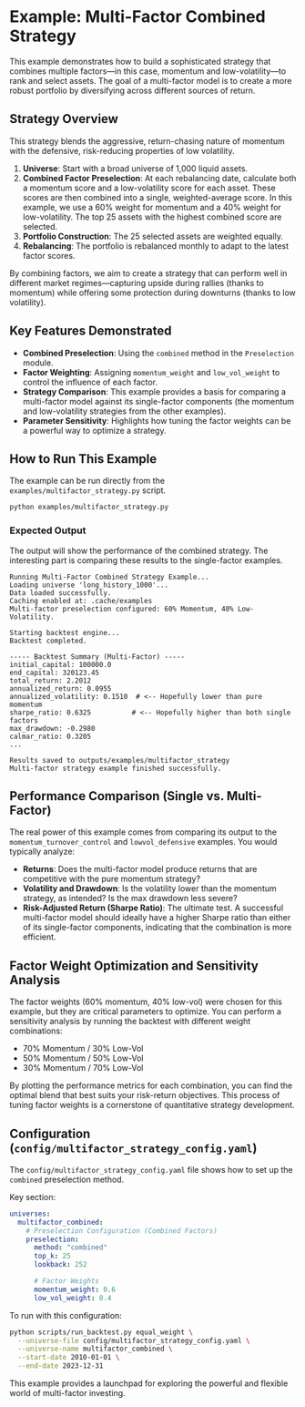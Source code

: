 # Example: Multi-Factor Combined Strategy

This example demonstrates how to build a sophisticated strategy that combines multiple factors—in this case, momentum and low-volatility—to rank and select assets. The goal of a multi-factor model is to create a more robust portfolio by diversifying across different sources of return.

## Strategy Overview

This strategy blends the aggressive, return-chasing nature of momentum with the defensive, risk-reducing properties of low volatility.

1. **Universe**: Start with a broad universe of 1,000 liquid assets.
1. **Combined Factor Preselection**: At each rebalancing date, calculate both a momentum score and a low-volatility score for each asset. These scores are then combined into a single, weighted-average score. In this example, we use a 60% weight for momentum and a 40% weight for low-volatility. The top 25 assets with the highest combined score are selected.
1. **Portfolio Construction**: The 25 selected assets are weighted equally.
1. **Rebalancing**: The portfolio is rebalanced monthly to adapt to the latest factor scores.

By combining factors, we aim to create a strategy that can perform well in different market regimes—capturing upside during rallies (thanks to momentum) while offering some protection during downturns (thanks to low volatility).

## Key Features Demonstrated

- **Combined Preselection**: Using the `combined` method in the `Preselection` module.
- **Factor Weighting**: Assigning `momentum_weight` and `low_vol_weight` to control the influence of each factor.
- **Strategy Comparison**: This example provides a basis for comparing a multi-factor model against its single-factor components (the momentum and low-volatility strategies from the other examples).
- **Parameter Sensitivity**: Highlights how tuning the factor weights can be a powerful way to optimize a strategy.

## How to Run This Example

The example can be run directly from the `examples/multifactor_strategy.py` script.

```bash
python examples/multifactor_strategy.py
```

### Expected Output

The output will show the performance of the combined strategy. The interesting part is comparing these results to the single-factor examples.

```
Running Multi-Factor Combined Strategy Example...
Loading universe 'long_history_1000'...
Data loaded successfully.
Caching enabled at: .cache/examples
Multi-factor preselection configured: 60% Momentum, 40% Low-Volatility.

Starting backtest engine...
Backtest completed.

----- Backtest Summary (Multi-Factor) -----
initial_capital: 100000.0
end_capital: 320123.45
total_return: 2.2012
annualized_return: 0.0955
annualized_volatility: 0.1510  # <-- Hopefully lower than pure momentum
sharpe_ratio: 0.6325          # <-- Hopefully higher than both single factors
max_drawdown: -0.2980
calmar_ratio: 0.3205
...

Results saved to outputs/examples/multifactor_strategy
Multi-factor strategy example finished successfully.
```

## Performance Comparison (Single vs. Multi-Factor)

The real power of this example comes from comparing its output to the `momentum_turnover_control` and `lowvol_defensive` examples. You would typically analyze:

- **Returns**: Does the multi-factor model produce returns that are competitive with the pure momentum strategy?
- **Volatility and Drawdown**: Is the volatility lower than the momentum strategy, as intended? Is the max drawdown less severe?
- **Risk-Adjusted Return (Sharpe Ratio)**: The ultimate test. A successful multi-factor model should ideally have a higher Sharpe ratio than either of its single-factor components, indicating that the combination is more efficient.

## Factor Weight Optimization and Sensitivity Analysis

The factor weights (60% momentum, 40% low-vol) were chosen for this example, but they are critical parameters to optimize. You can perform a sensitivity analysis by running the backtest with different weight combinations:

- 70% Momentum / 30% Low-Vol
- 50% Momentum / 50% Low-Vol
- 30% Momentum / 70% Low-Vol

By plotting the performance metrics for each combination, you can find the optimal blend that best suits your risk-return objectives. This process of tuning factor weights is a cornerstone of quantitative strategy development.

## Configuration (`config/multifactor_strategy_config.yaml`)

The `config/multifactor_strategy_config.yaml` file shows how to set up the `combined` preselection method.

Key section:

```yaml
universes:
  multifactor_combined:
    # Preselection Configuration (Combined Factors)
    preselection:
      method: "combined"
      top_k: 25
      lookback: 252

      # Factor Weights
      momentum_weight: 0.6
      low_vol_weight: 0.4
```

To run with this configuration:

```bash
python scripts/run_backtest.py equal_weight \
  --universe-file config/multifactor_strategy_config.yaml \
  --universe-name multifactor_combined \
  --start-date 2010-01-01 \
  --end-date 2023-12-31
```

This example provides a launchpad for exploring the powerful and flexible world of multi-factor investing.
